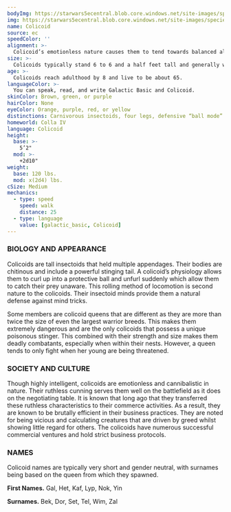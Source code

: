 ```yaml
---
bodyImg: https://starwars5ecentral.blob.core.windows.net/site-images/species/species_Colicoid.png
img: https://starwars5ecentral.blob.core.windows.net/site-images/species/species_Colicoid.png
name: Colicoid
source: ec
speedColor: ''
alignment: >-
  Colicoid’s emotionless nature causes them to tend towards balanced alignments, though there are exceptions.
size: >-
  Colicoids typically stand 6 to 6 and a half feet tall and generally weigh about 170 lbs. Regardless of your position in that range, your size is Medium.
age: >-
  Colicoids reach adulthood by 8 and live to be about 65.
languageColor: >-
  You can speak, read, and write Galactic Basic and Colicoid. 
skinColor: Brown, green, or purple
hairColor: None
eyeColor: Orange, purple, red, or yellow
distinctions: Carnivorous insectoids, four legs, defensive “ball mode”
homeworld: Colla IV
language: Colicoid
height:
  base: >-
    5’2"
  mod: >-
    +2d10"
weight:
  base: 120 lbs.
  mod: x(2d4) lbs.
cSize: Medium
mechanics:
  - type: speed
    speed: walk
    distance: 25
  - type: language
    value: [galactic_basic, Colicoid]
---
```

### BIOLOGY AND APPEARANCE
Colicoids are tall insectoids that held multiple appendages. Their bodies are chitinous and include a powerful stinging tail. A colicoid’s physiology allows them to curl up into a protective ball and unfurl suddenly which allow them to catch their prey unaware. This rolling method of locomotion is second nature to the colicoids. Their insectoid minds provide them a natural defense against mind tricks.

Some members are colicoid queens that are different as they are more than twice the size of even the largest warrior breeds. This makes them extremely dangerous and are the only colicoids that possess a unique poisonous stinger. This combined with their strength and size makes them deadly combatants, especially when within their nests. However, a queen tends to only fight when her young are being threatened.

### SOCIETY AND CULTURE
Though highly intelligent, colicoids are emotionless and cannibalistic in nature. Their ruthless cunning serves them well on the battlefield as it does on the negotiating table. It is known that long ago that they transferred these ruthless characteristics to their commerce activities. As a result, they are known to be brutally efficient in their business practices. They are noted for being vicious and calculating creatures that are driven by greed whilst showing little regard for others. The colicoids have numerous successful commercial ventures and hold strict business protocols.

### NAMES
Colicoid names are typically very short and gender neutral, with surnames being based on the queen from which they spawned.

__First Names.__ Gal, Het, Kaf, Lyp, Nok, Yin

__Surnames.__ Bek, Dor, Set, Tel, Wim, Zal



    